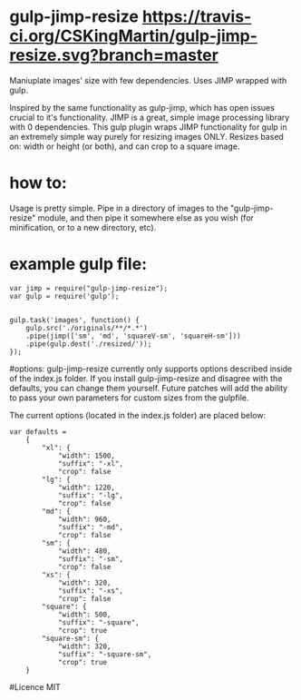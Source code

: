 # gulp-jimp-resize https://travis-ci.org/CSKingMartin/gulp-jimp-resize.svg?branch=master
Maniuplate images' size with few dependencies. Uses JIMP wrapped with gulp.

Inspired by the same functionality as gulp-jimp, which has open issues crucial to it's functionality. JIMP is a great, simple image processing library with 0 dependencies. This gulp plugin wraps JIMP functionality for gulp in an extremely simple way purely for resizing images ONLY. Resizes based on: width or height (or both), and can crop to a square image.

# how to:
Usage is pretty simple. Pipe in a directory of images to the "gulp-jimp-resize" module, and then pipe it somewhere else as you wish (for minification, or to a new directory, etc).

# example gulp file:
```
var jimp = require("gulp-jimp-resize");
var gulp = require('gulp');


gulp.task('images', function() {
	gulp.src('./originals/**/*.*')
	.pipe(jimp(['sm', 'md', 'squareV-sm', 'squareH-sm']))
	.pipe(gulp.dest('./resized/'));
});
```

#options:
gulp-jimp-resize currently only supports options described inside of the index.js folder. If you install gulp-jimp-resize and disagree with the defaults, you can change them yourself. Future patches will add the ability to pass your own parameters for custom sizes from the gulpfile. 

The current options (located in the index.js folder) are placed below:
```
var defaults =
	{
		"xl": {
			"width": 1500,
			"suffix": "-xl",
			"crop": false
		"lg": {
			"width": 1220,
			"suffix": "-lg",
			"crop": false
		"md": {
			"width": 960,
			"suffix": "-md",
			"crop": false
		"sm": {
			"width": 480,
			"suffix": "-sm",
			"crop": false
		"xs": {
			"width": 320,
			"suffix": "-xs",
			"crop": false
		"square": {
			"width": 500,
			"suffix": "-square",
			"crop": true
		"square-sm": {
			"width": 320,
			"suffix": "-square-sm",
			"crop": true
	}
```


#Licence
MIT

